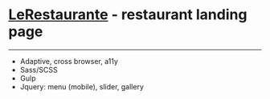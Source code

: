 # [LeRestaurante](https://swampdiver.github.io/LeRestaurante/) - restaurant landing page
***
- Adaptive, cross browser, a11y
- Sass/SCSS
- Gulp
- Jquery: menu (mobile), slider, gallery
